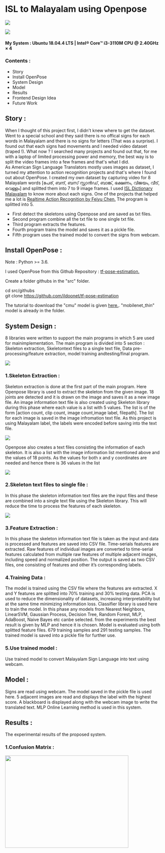 # ISL to Malayalam using Openpose

![](https://github.com/Amchuz/ISL-to-Malayalam-using-Openpose/blob/master/Images/demo.gif)
  
![](https://github.com/Amchuz/ISL-to-Malayalam-using-Openpose/blob/master/Images/demo2.gif)


#### My System : Ubuntu 18.04.4 LTS | Intel® Core™ i3-3110M CPU @ 2.40GHz × 4 

### Contents :

- Story
- Install OpenPose
- System Design
- Model
- Results
- Frontend Design Idea
- Future Work

## Story : 
  
  
   When I thought of this project first, I didn't knew where to get the dataset. Went to a special school and they said there is no offical signs for each words in Malayalam and there is no signs for letters (That was a surprise). I found out that each signs had movements and I needed video dataset (traped !). What now ? I searched many projects and found out that, for me with a laptop of limited processing power and memory, the best way is to split the video frames into a few frames and that's what I did.  
   As American Sign Language Translators mostly uses images as dataset, I turned my attention to action recognition projects and that's where I found out about OpenPose. I created my own dataset by capturing video for 8 Malayalam words [പേര്, ബന്ദ്, ബസ് സ്റ്റാൻഡ്, ബാങ്ക്, ഭക്ഷണം, വിജയം, വീട്, വെള്ളം] and splitted them into 7 to 9 image frames. I used <a href="https://play.google.com/store/apps/details?id=com.cdac.isl_malayalam&hl=en">ISL Dictionary Malayalam</a> to know more about each signs. One of the projects that helped me a lot is <a href="https://github.com/felixchenfy/Realtime-Action-Recognition">Realtime Action Recognition by Feiyu Chen.</a> The program is splitted into 5. 
- First detect the skeletons using Openpose and are saved as txt files.
- Second program combine all the txt file to one single txt file.
- Third program extracts the features.
- Fourth program trains the model and saves it as a pickle file. 
- Fifth program uses the trained model to convert the signs from webcam.

## Install OpenPose : 
  
Note : Python >= 3.6.

I used OpenPose from this Github Repository : <a href="https://github.com/ildoonet/tf-pose-estimation"> tf-pose-estimation.</a>
  
Create a folder githubs in the "src" folder.

cd src/githubs  
git clone https://github.com/ildoonet/tf-pose-estimation  

The tutorial to download the "cmu" model is given <a href="https://github.com/ildoonet/tf-pose-estimation#install-1"> here.</a>. "mobilenet_thin" model is already in the folder.

## System Design : 
  
  
8  libraries  were  written  to  support  the  main  programs  in  which  5  are  used  for  mainimplementation.  The main program is divided into 5 section :  Skeleton extraction, Skeletontext  files  to  a  single  text  file,  Data  pre-processing/feature  extraction,  model  training  andtesting/final program.
  
![](https://github.com/Amchuz/ISL-to-Malayalam-using-Openpose/blob/master/Images/sysdesign.png)
  
### 1.Skeleton Extraction :
  
Skeleton extraction is done at the first part of the main program. Here Openpose library is used to extract the skeleton from the given image. 18 joints are detected and it is drawn on the image and saves it as a new image file. An image information text file is also created using Skeleton library during this phase where each value is a list with 5 values. The list is of the form [action count, clip count, image count,image label, filepath].  The list for each image is saved in the image infromation text file.  As this project is using Malayalam label, the labels were encoded before saving into the text file. 
  
![](https://github.com/Amchuz/ISL-to-Malayalam-using-Openpose/blob/master/Images/imginfo.png)
  
Openpose also creates a text files consisting the information of each skeleton.  It is also a list with the image information list mentioned above and the values of 18 points. As the values for both x and y coordinates are needed and hence there is 36 values in the list
  
![](https://github.com/Amchuz/ISL-to-Malayalam-using-Openpose/blob/master/Images/skltninfo.png)
  
### 2.Skeleton text files to single file :
  
In this phase the skeleton information text files are the input files and these are combined into a single text file using the Skeleton library. This will reduce the time to process the features of each skeleton.

![](https://github.com/Amchuz/ISL-to-Malayalam-using-Openpose/blob/master/Images/singleinfo.png)

### 3.Feature Extraction : 
  
In this phase the skeleton information text file is taken as the input and data is processed and features are saved into CSV file. Time-serials features are extracted. Raw features of individual images are converted to time-serial features calculated from multiple raw features of multiple adjacent images, including speed and normalized position. The output is saved as two CSV files, one consisting of features and other it’s corresponding labels.

### 4.Training Data : 
  
The model is trained using the CSV file where the features are extracted. X and Y features are splitted into 70% training and 30% testing data. PCA is used to reduce the dimensionality of datasets, increasing interpretability but at the same time minimizing information loss. Classifier library is used here to train the model. In this phase any models from Nearest Neighbors, LinearSVM, Gaussian Process, Decision Tree, Random Forest, MLP, AdaBoost, Naive Bayes etc canbe selected. from the experiments the best result is given by MLP and hence it is chosen. Model is evaluated using both splitted feature files. 679 training samples and 291 testing samples. The trained model is saved into a pickle file for further use.

### 5.Use trained model : 
  
Use trained model to convert Malayalam Sign Language into text using webcam.
  
## Model :
  
Signs are read using webcam. The model saved in the pickle file is used here. 5 adjacent images are read and displays the label with the highest score. A blackboard is displayed along with the webcam image to write the translated text. MLP Online Learning method is used in this system.

## Results : 
  
The experimental results of the proposed system.

### 1.Confusion Matrix : 
  
<img src="https://github.com/Amchuz/ISL-to-Malayalam-using-Openpose/blob/master/Images/cm.png" width="400" height="300" />
